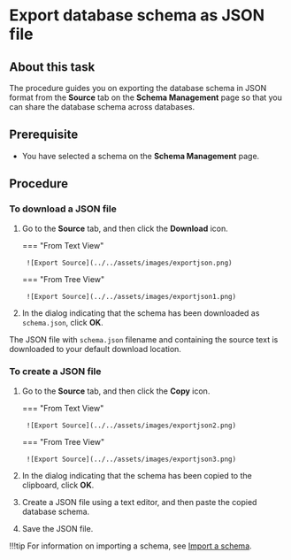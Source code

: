 # Export database schema as JSON file

## About this task

The procedure guides you on exporting the database schema in JSON format from the **Source** tab on the **Schema Management** page so that you can share the database schema across databases.

## Prerequisite

- You have selected a schema on the **Schema Management** page.

## Procedure

### To download a JSON file

1. Go to the **Source** tab, and then click the **Download** icon.

    === "From Text View"

        ![Export Source](../../assets/images/exportjson.png)


    === "From Tree View"

        ![Export Source](../../assets/images/exportjson1.png)

2. In the dialog indicating that the schema has been downloaded as `schema.json`, click **OK**.

The JSON file with `schema.json` filename and containing the source text is downloaded to your default download location. 

### To create a JSON file

1. Go to the **Source** tab, and then click the **Copy** icon. 

    === "From Text View"

        ![Export Source](../../assets/images/exportjson2.png)


    === "From Tree View"

        ![Export Source](../../assets/images/exportjson3.png)

2. In the dialog indicating that the schema has been copied to the clipboard, click **OK**.
3. Create a JSON file using a text editor, and then paste the copied database schema.
4. Save the JSON file.   

!!!tip
    For information on importing a schema, see [Import a schema](../../references/usingwebui/schemaui.md#import-a-schema).
